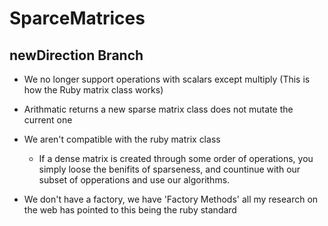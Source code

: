 # SparceMatrices

## newDirection Branch
- We no longer support operations with scalars except multiply (This is how the Ruby matrix class works)

- Arithmatic returns a new sparse matrix class does not mutate the current one

- We aren't compatible with the ruby matrix class
	- If a dense matrix is created through some order of operations, you simply loose the benifits
	of sparseness, and countinue with our subset of opperations and use our algorithms.

- We don't have a factory, we have 'Factory Methods' all my research on the web has pointed to this being the ruby standard